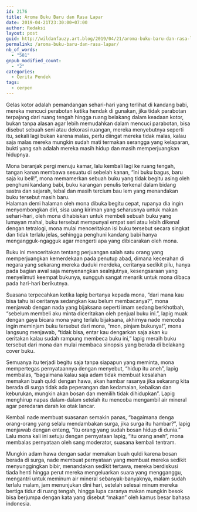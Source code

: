 ```yaml
---
id: 2176
title: Aroma Buku Baru dan Rasa Lapar
date: 2019-04-21T23:30:00+07:00
author: Redaksi
layout: post
guid: http://wildanfauzy.art.blog/2019/04/21/aroma-buku-baru-dan-rasa-lapar/
permalink: /aroma-buku-baru-dan-rasa-lapar/
nb_of_words:
  - "581"
gnpub_modified_count:
  - "2"
categories:
  - Cerita Pendek
tags:
  - cerpen
---
```

<p class="has-drop-cap">
  Gelas kotor adalah pemandangan sehari-hari yang terlihat di kandang babi, mereka mencuci perabotan ketika hendak di gunakan, jika tidak parabotan terpajang dari ruang tengah hingga ruang belakang dalam keadaan kotor, bukan tanpa alasan agar lebih memudahkan dalam mencuci parabotan, bisa disebut sebuah seni atau dekorasi ruangan, mereka menyebutnya seperti itu, sekali lagi bukan karena malas, perlu diingat mereka tidak malas, kalau saja malas mereka mungkin sudah mati termakan serangga yang kelaparan, bukti yang sah adalah mereka masih hidup dan masih memperjuangkan hidupnya.
</p>

Mona beranjak pergi menuju kamar, lalu kembali lagi ke ruang tengah, tangan kanan membawa sesuatu di sebelah kanan, “ini buku bagus, baru saja ku beli!”, mona memamerkan sebuah buku yang tidak begitu asing oleh penghuni kandang babi, buku karangan penulis terkenal dalam bidang sastra dan sejarah, tebal dan masih tercium bau lem yang menandakan buku tersebut masih baru.  
Halaman demi halaman oleh mona dibuka begitu cepat, rupanya dia ingin menyombongkan diri, sisa uang kiriman yang seharusnya untuk makan sehari-hari, oleh mona dihabiskan untuk membeli sebuah buku yang lumayan mahal, buku tersebut mempunyai empat seri atau lebih dikenal dengan tetralogi, mona mulai menceritakan isi buku tersebut secara singkat dan tidak terlalu jelas, sehingga penghuni kandang babi hanya mengangguk-ngagguk agar mengerti apa yang dibicarakan oleh mona.

Buku ini menceritakan tentang perjuangan salah satu orang yang memperjuangkan kemerdekaan pada penutup abad, dimana kecerahan di negara yang sekarang mereka duduki merdeka, ceritanya sedikit pilu, hanya pada bagian awal saja menyenangkan sealnjutnya, kesengsaraan yang menyelimuti keempat bukunya, sungguh sangat menarik untuk mona dibaca pada hari-hari berikutnya.

Suasana terpecahkan ketika lapig bertanya kepada mona, “dari mana kau bisa tahu isi ceritanya sedangkan kau belum membacanya?”, mona menjawab dengan nada yang bijaksana seperti imam sedang berkhotbah, “sebelum membeli aku minta diceritakan oleh penjual buku ini.”, lapig muak dengan gaya bicara mona yang terlalu bijaksana, akhirnya nade mencoba ingin meminjam buku tersebut dari mona, “mon, pinjam bukunya!”, mona langsung menjawab, “tidak bisa, entar kau dengarkan saja akan ku ceritakan kalau sudah rampung membeca buku ini,” lapig meraih buku tersebut dari mona dan mulai membaca sinopsis yang berada di belakang cover buku.

Semuanya itu terjadi begitu saja tanpa siapapun yang meminta, mona mempertegas pernyataannya dengan menyebut, “hidup itu aneh”, lapig membalas, “bagaimana kalau saja adam tidak membuat kesalahan memakan buah quldi dengan hawa, akan hambar rasanya jika sekarang kita berada di surga tidak ada peperangan dan kedamaian, kebaikan dan keburukan, mungkin akan bosan dan memilih tidak dihidupkan”. Lapig menghirup napas dalam-dalam setelah itu mencoba mengambil air mineral agar peredaran darah ke otak lancar.

Kembali nade membuat suasanan semakin panas, “bagaimana denga orang-orang yang selalu mendambakan surga, jika surga itu hambar?”, lapig menjawab dengan enteng, “itu orang yang sudah bosan hidup di dunia.” Lalu mona kali ini setuju dengan pernyataan lapig, “itu orang aneh”, mona membalas pernyataan oleh sang moderator, suasana kembali tentram.

Mungkin adam hawa dengan sadar memakan buah quldi karena bosan berada di surga, nade membuat pernyataan yang membuat mereka sedikit menyunggingkan bibir, menandakan sedikit tertawa, mereka berdiskusi tiada henti hingga perut mereka mengeluarkan suara yang mengganggu, mengantri untuk meminum air mineral sebanyak-banyaknya, malam sudah terlalu malam, jam menunjukan dini hari, setelah selesai minum mereka bertiga tidur di ruang tengah, hingga lupa caranya makan mungkin besok bisa berjumpa dengan kata yang disebut “makan” oleh kamus besar bahasa indonesia.